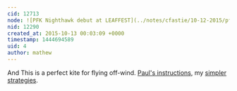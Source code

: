 ```yaml
---
cid: 12713
node: ![PFK Nighthawk debut at LEAFFEST](../notes/cfastie/10-12-2015/pfk-nighthawk-debut-at-leaffest)
nid: 12290
created_at: 2015-10-13 00:03:09 +0000
timestamp: 1444694589
uid: 4
author: mathew
---
```


And This is a perfect kite for flying off-wind.  [Paul's instructions](/notes/mathew/2-1-2013/how-pauls-fishing-kites-flys-wind), my [simpler strategies](/notes/mathew/2-14-2013/flying-wind-dazzle-delta).